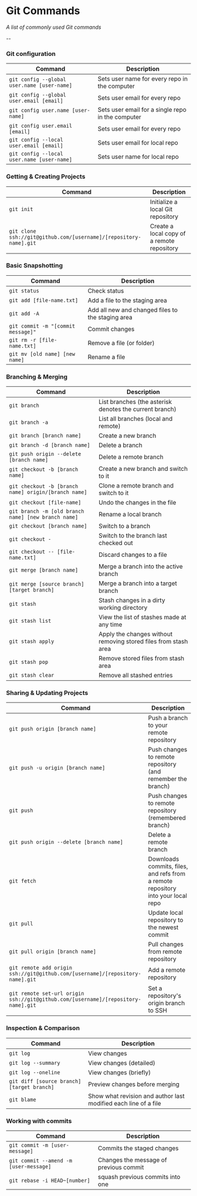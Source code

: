 # Git Commands

_A list of commonly used Git commands_

--

### Git configuration

| Command                                     | Description                                       |
| ------------------------------------------- | ------------------------------------------------- |
| `git config --global user.name [user-name]` | Sets user name for every repo in the computer     |
| `git config --global user.email [email]`    | Sets user email for every repo                    |
| `git config user.name [user-name]`          | Sets user email for a single repo in the computer |
| `git config user.email [email]`             | Sets user email for every repo                    |
| `git config --local user.email [email]`     | Sets user email for local repo                    |
| `git config --local user.name [user-name]`  | Sets user name for local repo                    |

### Getting & Creating Projects

| Command                                                           | Description                                |
| ----------------------------------------------------------------- | ------------------------------------------ |
| `git init`                                                        | Initialize a local Git repository          |
| `git clone ssh://git@github.com/[username]/[repository-name].git` | Create a local copy of a remote repository |

### Basic Snapshotting

| Command                            | Description                                       |
| ---------------------------------- | ------------------------------------------------- |
| `git status`                       | Check status                                      |
| `git add [file-name.txt]`          | Add a file to the staging area                    |
| `git add -A`                       | Add all new and changed files to the staging area |
| `git commit -m "[commit message]"` | Commit changes                                    |
| `git rm -r [file-name.txt]`        | Remove a file (or folder)                         |
| `git mv [old name] [new name]`     | Rename a file                                     |

### Branching & Merging

| Command                                              | Description                                                     |
| ---------------------------------------------------- | --------------------------------------------------------------- |
| `git branch`                                         | List branches (the asterisk denotes the current branch)         |
| `git branch -a`                                      | List all branches (local and remote)                            |
| `git branch [branch name]`                           | Create a new branch                                             |
| `git branch -d [branch name]`                        | Delete a branch                                                 |
| `git push origin --delete [branch name]`             | Delete a remote branch                                          |
| `git checkout -b [branch name]`                      | Create a new branch and switch to it                            |
| `git checkout -b [branch name] origin/[branch name]` | Clone a remote branch and switch to it                          |
| `git checkout [file-name]`                           | Undo the changes in the file                                    |
| `git branch -m [old branch name] [new branch name]`  | Rename a local branch                                           |
| `git checkout [branch name]`                         | Switch to a branch                                              |
| `git checkout -`                                     | Switch to the branch last checked out                           |
| `git checkout -- [file-name.txt]`                    | Discard changes to a file                                       |
| `git merge [branch name]`                            | Merge a branch into the active branch                           |
| `git merge [source branch] [target branch]`          | Merge a branch into a target branch                             |
| `git stash`                                          | Stash changes in a dirty working directory                      |
| `git stash list`                                     | View the list of stashes made at any time                       |
| `git stash apply`                                    | Apply the changes without removing stored files from stash area |
| `git stash pop`                                      | Remove stored files from stash area                             |
| `git stash clear`                                    | Remove all stashed entries                                      |

### Sharing & Updating Projects

| Command                                                                           | Description                                                                      |
| --------------------------------------------------------------------------------- | -------------------------------------------------------------------------------- |
| `git push origin [branch name]`                                                   | Push a branch to your remote repository                                          |
| `git push -u origin [branch name]`                                                | Push changes to remote repository (and remember the branch)                      |
| `git push`                                                                        | Push changes to remote repository (remembered branch)                            |
| `git push origin --delete [branch name]`                                          | Delete a remote branch                                                           |
| `git fetch`                                                                       | Downloads commits, files, and refs from a remote repository into your local repo |
| `git pull`                                                                        | Update local repository to the newest commit                                     |
| `git pull origin [branch name]`                                                   | Pull changes from remote repository                                              |
| `git remote add origin ssh://git@github.com/[username]/[repository-name].git`     | Add a remote repository                                                          |
| `git remote set-url origin ssh://git@github.com/[username]/[repository-name].git` | Set a repository's origin branch to SSH                                          |

### Inspection & Comparison

| Command                                    | Description                                                     |
| ------------------------------------------ | --------------------------------------------------------------- |
| `git log`                                  | View changes                                                    |
| `git log --summary`                        | View changes (detailed)                                         |
| `git log --oneline`                        | View changes (briefly)                                          |
| `git diff [source branch] [target branch]` | Preview changes before merging                                  |
| `git blame`                                | Show what revision and author last modified each line of a file |

### Working with commits

| Command                                | Description                                 |
| -------------------------------------- | ------------------------------------------- |
| `git commit -m [user-message]`         | Commits the staged changes                  |
| `git commit --amend -m [user-message]` | Changes the message of previous commit      |
| `git rebase -i HEAD~[number]`          | squash previous commits into one            |
